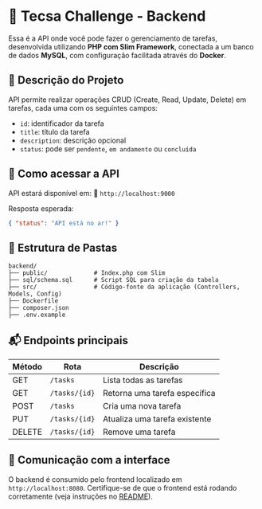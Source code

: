 # 🧩 Tecsa Challenge - Backend

Essa é a API onde você pode fazer o gerenciamento de tarefas, desenvolvida utilizando **PHP com Slim Framework**, conectada a um banco de dados **MySQL**, com configuração facilitada através do **Docker**.

## 📝 Descrição do Projeto

API permite realizar operações CRUD (Create, Read, Update, Delete) em tarefas, cada uma com os seguintes campos:

- `id`: identificador da tarefa
- `title`: título da tarefa
- `description`: descrição opcional
- `status`: pode ser `pendente`, `em andamento` ou `concluída`

## 🚀 Como acessar a API

API estará disponível em:
📍 `http://localhost:9000`

Resposta esperada:

```json
{ "status": "API está no ar!" }
```

## 📁 Estrutura de Pastas

```
backend/
├── public/             # Index.php com Slim
├── sql/schema.sql      # Script SQL para criação da tabela
├── src/                # Código-fonte da aplicação (Controllers, Models, Config)
├── Dockerfile
├── composer.json
├── .env.example

```

## 📬 Endpoints principais

| Método | Rota          | Descrição                     |
| ------ | ------------- | ----------------------------- |
| GET    | `/tasks`      | Lista todas as tarefas        |
| GET    | `/tasks/{id}` | Retorna uma tarefa específica |
| POST   | `/tasks`      | Cria uma nova tarefa          |
| PUT    | `/tasks/{id}` | Atualiza uma tarefa existente |
| DELETE | `/tasks/{id}` | Remove uma tarefa             |

## 🔗 Comunicação com a interface

O backend é consumido pelo frontend localizado em `http://localhost:8080`. Certifique-se de que o frontend está rodando corretamente (veja instruções no [README](../README.md)).
